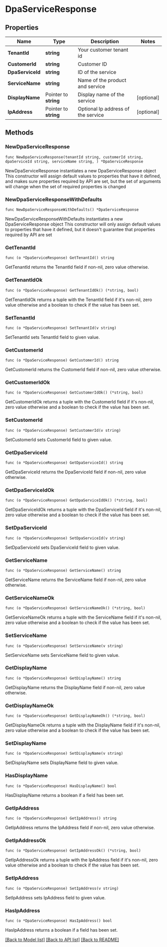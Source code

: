 # DpaServiceResponse

## Properties

Name | Type | Description | Notes
------------ | ------------- | ------------- | -------------
**TenantId** | **string** | Your customer tenant id | 
**CustomerId** | **string** | Customer ID | 
**DpaServiceId** | **string** | ID of the service | 
**ServiceName** | **string** | Name of the product and service | 
**DisplayName** | Pointer to **string** | Display name of the service | [optional] 
**IpAddress** | Pointer to **string** | Optional Ip address of the service | [optional] 

## Methods

### NewDpaServiceResponse

`func NewDpaServiceResponse(tenantId string, customerId string, dpaServiceId string, serviceName string, ) *DpaServiceResponse`

NewDpaServiceResponse instantiates a new DpaServiceResponse object
This constructor will assign default values to properties that have it defined,
and makes sure properties required by API are set, but the set of arguments
will change when the set of required properties is changed

### NewDpaServiceResponseWithDefaults

`func NewDpaServiceResponseWithDefaults() *DpaServiceResponse`

NewDpaServiceResponseWithDefaults instantiates a new DpaServiceResponse object
This constructor will only assign default values to properties that have it defined,
but it doesn't guarantee that properties required by API are set

### GetTenantId

`func (o *DpaServiceResponse) GetTenantId() string`

GetTenantId returns the TenantId field if non-nil, zero value otherwise.

### GetTenantIdOk

`func (o *DpaServiceResponse) GetTenantIdOk() (*string, bool)`

GetTenantIdOk returns a tuple with the TenantId field if it's non-nil, zero value otherwise
and a boolean to check if the value has been set.

### SetTenantId

`func (o *DpaServiceResponse) SetTenantId(v string)`

SetTenantId sets TenantId field to given value.


### GetCustomerId

`func (o *DpaServiceResponse) GetCustomerId() string`

GetCustomerId returns the CustomerId field if non-nil, zero value otherwise.

### GetCustomerIdOk

`func (o *DpaServiceResponse) GetCustomerIdOk() (*string, bool)`

GetCustomerIdOk returns a tuple with the CustomerId field if it's non-nil, zero value otherwise
and a boolean to check if the value has been set.

### SetCustomerId

`func (o *DpaServiceResponse) SetCustomerId(v string)`

SetCustomerId sets CustomerId field to given value.


### GetDpaServiceId

`func (o *DpaServiceResponse) GetDpaServiceId() string`

GetDpaServiceId returns the DpaServiceId field if non-nil, zero value otherwise.

### GetDpaServiceIdOk

`func (o *DpaServiceResponse) GetDpaServiceIdOk() (*string, bool)`

GetDpaServiceIdOk returns a tuple with the DpaServiceId field if it's non-nil, zero value otherwise
and a boolean to check if the value has been set.

### SetDpaServiceId

`func (o *DpaServiceResponse) SetDpaServiceId(v string)`

SetDpaServiceId sets DpaServiceId field to given value.


### GetServiceName

`func (o *DpaServiceResponse) GetServiceName() string`

GetServiceName returns the ServiceName field if non-nil, zero value otherwise.

### GetServiceNameOk

`func (o *DpaServiceResponse) GetServiceNameOk() (*string, bool)`

GetServiceNameOk returns a tuple with the ServiceName field if it's non-nil, zero value otherwise
and a boolean to check if the value has been set.

### SetServiceName

`func (o *DpaServiceResponse) SetServiceName(v string)`

SetServiceName sets ServiceName field to given value.


### GetDisplayName

`func (o *DpaServiceResponse) GetDisplayName() string`

GetDisplayName returns the DisplayName field if non-nil, zero value otherwise.

### GetDisplayNameOk

`func (o *DpaServiceResponse) GetDisplayNameOk() (*string, bool)`

GetDisplayNameOk returns a tuple with the DisplayName field if it's non-nil, zero value otherwise
and a boolean to check if the value has been set.

### SetDisplayName

`func (o *DpaServiceResponse) SetDisplayName(v string)`

SetDisplayName sets DisplayName field to given value.

### HasDisplayName

`func (o *DpaServiceResponse) HasDisplayName() bool`

HasDisplayName returns a boolean if a field has been set.

### GetIpAddress

`func (o *DpaServiceResponse) GetIpAddress() string`

GetIpAddress returns the IpAddress field if non-nil, zero value otherwise.

### GetIpAddressOk

`func (o *DpaServiceResponse) GetIpAddressOk() (*string, bool)`

GetIpAddressOk returns a tuple with the IpAddress field if it's non-nil, zero value otherwise
and a boolean to check if the value has been set.

### SetIpAddress

`func (o *DpaServiceResponse) SetIpAddress(v string)`

SetIpAddress sets IpAddress field to given value.

### HasIpAddress

`func (o *DpaServiceResponse) HasIpAddress() bool`

HasIpAddress returns a boolean if a field has been set.


[[Back to Model list]](../README.md#documentation-for-models) [[Back to API list]](../README.md#documentation-for-api-endpoints) [[Back to README]](../README.md)


